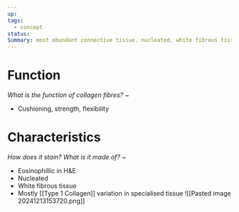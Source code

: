 ```yaml
---
up: 
tags:
  - concept
status: 
Summary: most abundant connective tissue. nucleated, white fibrous tissue
---
```


# Function
*What is the function of collagen fibres?*
~
- Cushioning, strength, flexibility
<!--SR:!2025-03-14,4,270-->

# Characteristics
*How does it stain? What is it made of?*
~
- Eosinophillic in H&E
- Nucleated
- White fibrous tissue
- Mostly [[Type 1 Collagen]] variation in specialised tissue
![[Pasted image 20241213153720.png]]
<!--SR:!2025-03-13,3,250-->
